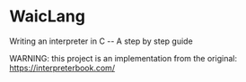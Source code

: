 # WaicLang
Writing an interpreter in C -- A step by step guide

WARNING: this project is an implementation from the original: https://interpreterbook.com/
